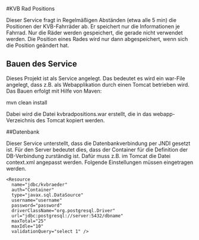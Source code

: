 #KVB Rad Positions

Dieser Service fragt in Regelmäßigen Abständen (etwa alle 5 min) die Positionen der KVB-Fahrräder ab. Er speichert nur die Informationen je Fahrrad. Nur die Räder werden gespeichert, die gerade nicht verwendet werden. Die Position eines Rades wird nur dann abgespeichert, wenn sich die Position geändert hat.

## Bauen des Service

Dieses Projekt ist als Service angelegt. Das bedeutet es wird ein war-File angelegt, dass z.B. als Webapplikation durch einen Tomcat betrieben wird. Das Bauen erfolgt mit Hilfe von Maven:

mvn clean install

Dabei wird die Datei kvbradpositions.war erstellt, die in das webapp-Verzeichnis des Tomcat kopiert werden.

##Datenbank

Dieser Service unterstellt, dass die Datenbankverbindung per JNDI gesetzt ist. Für den Server bedeutet dies, dass der Container für die Definition der DB-Verbindung zurständig ist. Dafür muss z.B. im Tomcat die Datei context.xml angepasst werden. Folgende Einstellungen müssen eingetragen werden.

    <Resource 
      name="jdbc/kvbraeder" 
      auth="Container" 
      type="javax.sql.DataSource"
      username="username"
      password="password"
      driverClassName="org.postgresql.Driver"
      url="jdbc:postgresql://server:5432/dbname" 
      maxTotal="25" 
      maxIdle="10"
      validationQuery="select 1" />
